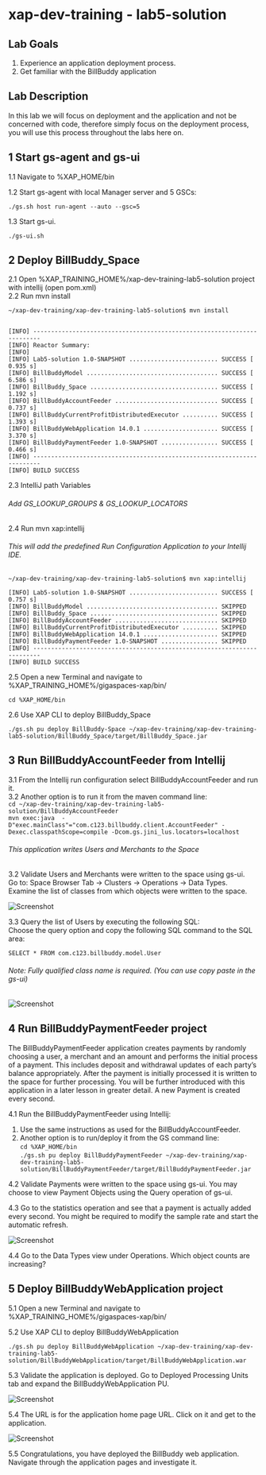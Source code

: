 # xap-dev-training - lab5-solution

## Lab Goals

1. Experience an application deployment process. <br />
2. Get familiar with the BillBuddy application <br />

## Lab Description
In this lab we will focus on deployment and the application and not be concerned with code, therefore simply focus on the deployment process, you will use this process throughout the labs here on.

## 1	Start gs-agent and gs-ui 

1.1 Navigate to %XAP_HOME/bin <br />
        
1.2 Start gs-agent with local Manager server and 5 GSCs:

    ./gs.sh host run-agent --auto --gsc=5
    
1.3 Start gs-ui.

    ./gs-ui.sh
    
## 2	Deploy BillBuddy_Space
    
2.1 Open %XAP_TRAINING_HOME%/xap-dev-training-lab5-solution project with intellij (open pom.xml) <br />
2.2 Run mvn install <br />

    ~/xap-dev-training/xap-dev-training-lab5-solution$ mvn install
    
    
    [INFO] ------------------------------------------------------------------------
    [INFO] Reactor Summary:
    [INFO] 
    [INFO] Lab5-solution 1.0-SNAPSHOT ......................... SUCCESS [  0.935 s]
    [INFO] BillBuddyModel ..................................... SUCCESS [  6.586 s]
    [INFO] BillBuddy_Space .................................... SUCCESS [  1.192 s]
    [INFO] BillBuddyAccountFeeder ............................. SUCCESS [  0.737 s]
    [INFO] BillBuddyCurrentProfitDistributedExecutor .......... SUCCESS [  1.393 s]
    [INFO] BillBuddyWebApplication 14.0.1 ..................... SUCCESS [  3.370 s]
    [INFO] BillBuddyPaymentFeeder 1.0-SNAPSHOT ................ SUCCESS [  0.466 s]
    [INFO] ------------------------------------------------------------------------
    [INFO] BUILD SUCCESS

2.3 IntelliJ path Variables

###### Add GS_LOOKUP_GROUPS & GS_LOOKUP_LOCATORS

2.4 Run mvn xap:intellij

###### This will add the predefined Run Configuration Application to your Intellij IDE.

    ~/xap-dev-training/xap-dev-training-lab5-solution$ mvn xap:intellij
    
    [INFO] Lab5-solution 1.0-SNAPSHOT ......................... SUCCESS [  0.757 s]
    [INFO] BillBuddyModel ..................................... SKIPPED
    [INFO] BillBuddy_Space .................................... SKIPPED
    [INFO] BillBuddyAccountFeeder ............................. SKIPPED
    [INFO] BillBuddyCurrentProfitDistributedExecutor .......... SKIPPED
    [INFO] BillBuddyWebApplication 14.0.1 ..................... SKIPPED
    [INFO] BillBuddyPaymentFeeder 1.0-SNAPSHOT ................ SKIPPED
    [INFO] ------------------------------------------------------------------------
    [INFO] BUILD SUCCESS


2.5 Open a new Terminal and navigate to %XAP_TRAINING_HOME%/gigaspaces-xap/bin/ <br />

    cd %XAP_HOME/bin
           
2.6 Use XAP CLI to deploy BillBuddy_Space
 
    ./gs.sh pu deploy BillBuddy-Space ~/xap-dev-training/xap-dev-training-lab5-solution/BillBuddy_Space/target/BillBuddy_Space.jar 

## 3	Run BillBuddyAccountFeeder from Intellij

3.1 From the Intellij run configuration select BillBuddyAccountFeeder and run it.<br>
3.2 Another option is to run it from the maven command line:<br>
    `cd ~/xap-dev-training/xap-dev-training-lab5-solution/BillBuddyAccountFeeder`<br>
    `mvn exec:java  -D"exec.mainClass"="com.c123.billbuddy.client.AccountFeeder" -Dexec.classpathScope=compile -Dcom.gs.jini_lus.locators=localhost`<br>

###### This application writes Users and Merchants to the Space
 
3.2 Validate Users and Merchants were written to the space using gs-ui. <br />
 Go to: Space Browser Tab -> Clusters -> Operations -> Data Types. <br />
 Examine the list of classes from which objects were written to the space.
 
![Screenshot](./Pictures/Picture1.png)

3.3 Query the list of Users by executing the following SQL: <br />
Choose the query option and copy the following SQL command to the SQL area: <br />

    SELECT * FROM com.c123.billbuddy.model.User
    
###### Note: Fully qualified class name is required. (You can use copy paste in the gs-ui)

![Screenshot](./Pictures/Picture2.png)

## 4	Run BillBuddyPaymentFeeder project
The BillBuddyPaymentFeeder application creates payments by randomly choosing a user, 
a merchant and an amount and performs the initial process of a payment. 
This includes deposit and withdrawal updates of each party’s balance appropriately. 
After the payment is initially processed it is written to the space for further processing. 
You will be further introduced with this application in a later lesson in greater detail. 
A new Payment is created every second.
 
4.1 Run the BillBuddyPaymentFeeder using Intellij: 
1.   Use the same instructions as used for the BillBuddyAccountFeeder.
2.   Another option is to run/deploy it from the GS command line:<br>
    `cd %XAP_HOME/bin`<br>
    `./gs.sh pu deploy BillBuddyPaymentFeeder ~/xap-dev-training/xap-dev-training-lab5-solution/BillBuddyPaymentFeeder/target/BillBuddyPaymentFeeder.jar`<br>

4.2 Validate Payments were written to the space using gs-ui. 
You may choose to view Payment Objects using the Query operation of gs-ui.
 
4.3 Go to the statistics operation and see that a payment is actually added every second.
You might be required to modify the sample rate and start the automatic refresh.

![Screenshot](./Pictures/Picture3.png)

4.4 Go to the Data Types view under Operations. Which object counts are increasing?

## 5 Deploy BillBuddyWebApplication project

5.1 Open a new Terminal and navigate to %XAP_TRAINING_HOME%/gigaspaces-xap/bin/

5.2 Use XAP CLI to deploy BillBuddyWebApplication
 
    ./gs.sh pu deploy BillBuddyWebApplication ~/xap-dev-training/xap-dev-training-lab5-solution/BillBuddyWebApplication/target/BillBuddyWebApplication.war

5.3 Validate the application is deployed. 
Go to Deployed Processing Units tab and expand the BillBuddyWebApplication PU.

![Screenshot](./Pictures/Picture4.png)

5.4 The URL is for the application home page URL. 
Click on it and get to the application. 

![Screenshot](./Pictures/Picture5.png)

5.5 Congratulations, you have deployed the BillBuddy web application. 
Navigate through the application pages and investigate it.
